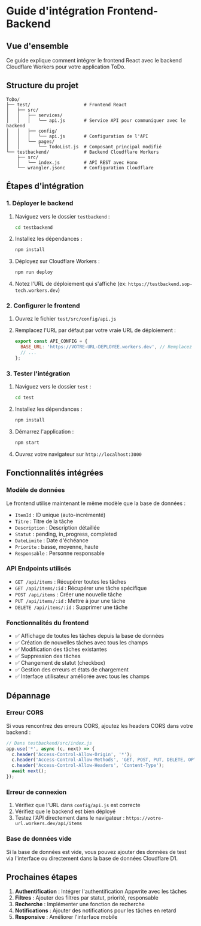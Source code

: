 # Guide d'intégration Frontend-Backend

## Vue d'ensemble

Ce guide explique comment intégrer le frontend React avec le backend Cloudflare Workers pour votre application ToDo.

## Structure du projet

```
ToDo/
├── test/                    # Frontend React
│   ├── src/
│   │   ├── services/
│   │   │   └── api.js       # Service API pour communiquer avec le backend
│   │   ├── config/
│   │   │   └── api.js       # Configuration de l'API
│   │   └── pages/
│   │       └── TodoList.js  # Composant principal modifié
└── testbackend/             # Backend Cloudflare Workers
    ├── src/
    │   └── index.js         # API REST avec Hono
    └── wrangler.jsonc       # Configuration Cloudflare
```

## Étapes d'intégration

### 1. Déployer le backend

1. Naviguez vers le dossier `testbackend` :
   ```bash
   cd testbackend
   ```

2. Installez les dépendances :
   ```bash
   npm install
   ```

3. Déployez sur Cloudflare Workers :
   ```bash
   npm run deploy
   ```

4. Notez l'URL de déploiement qui s'affiche (ex: `https://testbackend.sop-tech.workers.dev`)

### 2. Configurer le frontend

1. Ouvrez le fichier `test/src/config/api.js`

2. Remplacez l'URL par défaut par votre vraie URL de déploiement :
   ```javascript
   export const API_CONFIG = {
     BASE_URL: 'https://VOTRE-URL-DEPLOYEE.workers.dev', // Remplacez ici
     // ...
   };
   ```

### 3. Tester l'intégration

1. Naviguez vers le dossier `test` :
   ```bash
   cd test
   ```

2. Installez les dépendances :
   ```bash
   npm install
   ```

3. Démarrez l'application :
   ```bash
   npm start
   ```

4. Ouvrez votre navigateur sur `http://localhost:3000`

## Fonctionnalités intégrées

### Modèle de données
Le frontend utilise maintenant le même modèle que la base de données :
- `ItemId` : ID unique (auto-incrémenté)
- `Titre` : Titre de la tâche
- `Description` : Description détaillée
- `Statut` : pending, in_progress, completed
- `DateLimite` : Date d'échéance
- `Priorite` : basse, moyenne, haute
- `Responsable` : Personne responsable

### API Endpoints utilisés
- `GET /api/items` : Récupérer toutes les tâches
- `GET /api/items/:id` : Récupérer une tâche spécifique
- `POST /api/items` : Créer une nouvelle tâche
- `PUT /api/items/:id` : Mettre à jour une tâche
- `DELETE /api/items/:id` : Supprimer une tâche

### Fonctionnalités du frontend
- ✅ Affichage de toutes les tâches depuis la base de données
- ✅ Création de nouvelles tâches avec tous les champs
- ✅ Modification des tâches existantes
- ✅ Suppression des tâches
- ✅ Changement de statut (checkbox)
- ✅ Gestion des erreurs et états de chargement
- ✅ Interface utilisateur améliorée avec tous les champs

## Dépannage

### Erreur CORS
Si vous rencontrez des erreurs CORS, ajoutez les headers CORS dans votre backend :

```javascript
// Dans testbackend/src/index.js
app.use('*', async (c, next) => {
  c.header('Access-Control-Allow-Origin', '*');
  c.header('Access-Control-Allow-Methods', 'GET, POST, PUT, DELETE, OPTIONS');
  c.header('Access-Control-Allow-Headers', 'Content-Type');
  await next();
});
```

### Erreur de connexion
1. Vérifiez que l'URL dans `config/api.js` est correcte
2. Vérifiez que le backend est bien déployé
3. Testez l'API directement dans le navigateur : `https://votre-url.workers.dev/api/items`

### Base de données vide
Si la base de données est vide, vous pouvez ajouter des données de test via l'interface ou directement dans la base de données Cloudflare D1.

## Prochaines étapes

1. **Authentification** : Intégrer l'authentification Appwrite avec les tâches
2. **Filtres** : Ajouter des filtres par statut, priorité, responsable
3. **Recherche** : Implémenter une fonction de recherche
4. **Notifications** : Ajouter des notifications pour les tâches en retard
5. **Responsive** : Améliorer l'interface mobile
